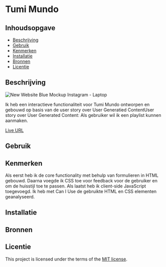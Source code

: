# Tumi Mundo

## Inhoudsopgave

  * [Beschrijving](#beschrijving)
  * [Gebruik](#gebruik)
  * [Kenmerken](#kenmerken)
  * [Installatie](#installatie)
  * [Bronnen](#bronnen)
  * [Licentie](#licentie)

## Beschrijving
![New Website Blue Mockup Instagram - Laptop](https://github.com/Hadil24A/the-web-is-for-everyone-interactive-functionality/assets/144008714/6a80e7d6-c8a6-46be-8f68-285aec16fc3b)

Ik heb een interactieve functionaliteit voor Tumi Mundo ontworpen en gebouwd op basis van de user story over User Generatied ContentUser story over User Generated Content: 
Als gebruiker wil ik een playlist kunnen aanmaken.

[Live URL](https://the-web-is-for-everyone-interactive-urqk.onrender.com/)
## Gebruik

## Kenmerken
Als eerst heb ik de core functionality met behulp van formulieren in HTML gebouwd. 
Daarna voegde ik CSS toe voor feedback voor de gebruiker en om de huisstijl toe te passen. 
Als laatst heb ik client-side JavaScript toegevoegd.
Ik heb met Can I Use de gebruikte HTML en CSS elementen geanalyseerd. 

## Installatie
<!-- Bij Instalatie staat hoe een andere developer aan jouw repo kan werken -->

## Bronnen


## Licentie

This project is licensed under the terms of the [MIT license](./LICENSE).
